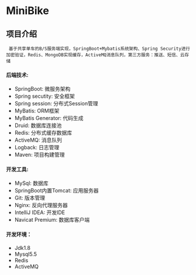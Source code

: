 # MiniBike

## 项目介绍
     基于共享单车的B/S服务端实现，SpringBoot+Mybatis系统架构、Spring Security进行加密验证，Redis、MongoDB实现缓存，ActiveMQ消息队列，第三方服务：推送、短信、云存储


#### 后端技术:
- SpringBoot: 微服务架构
- Spring secutity: 安全框架
- Spring session: 分布式Session管理
- MyBatis: ORM框架
- MyBatis Generator: 代码生成
- Druid: 数据库连接池
- Redis: 分布式缓存数据库
- ActiveMQ: 消息队列
- Logback: 日志管理
- Maven: 项目构建管理

#### 开发工具:
- MySql: 数据库
- SpringBoot内置Tomcat: 应用服务器
- Git: 版本管理
- Nginx: 反向代理服务器
- IntelliJ IDEA: 开发IDE
- Navicat Premium: 数据库客户端

#### 开发环境：
- Jdk1.8
- Mysql5.5
- Redis
- ActiveMQ
